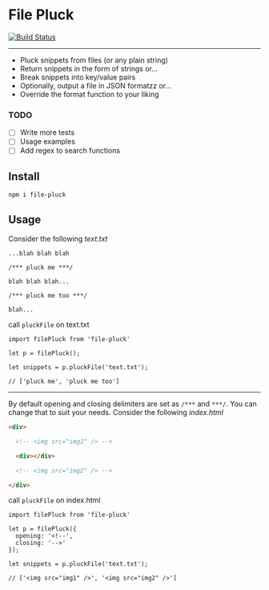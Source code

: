 # File Pluck
[![Build Status](https://travis-ci.org/iAmNathanJ/file-pluck.svg?branch=master)](https://travis-ci.org/iAmNathanJ/file-pluck)

---

- Pluck snippets from files (or any plain string)
- Return snippets in the form of strings or...
- Break snippets into key/value pairs 
- Optionally, output a file in JSON formatzz or...
- Override the format function to your liking

### TODO
- [ ] Write more tests
- [ ] Usage examples
- [ ] Add regex to search functions

## Install
`npm i file-pluck`

## Usage
Consider the following *text.txt*
```
...blah blah blah

/*** pluck me ***/

blah blah blah...

/*** pluck me too ***/

blah...
```

call `pluckFile` on text.txt

```node
import filePluck from 'file-pluck'

let p = filePluck();

let snippets = p.pluckFile('text.txt');

// ['pluck me', 'pluck me too']
```

---

By default opening and closing delimiters are set as `/***` and `***/`. You can change that to suit your needs. Consider the following *index.html*
```html
<div>

  <!-- <img src="img1" /> -->

  <div></div>

  <!-- <img src="img2" /> -->

</div>
```

call `pluckFile` on index.html

```node
import filePluck from 'file-pluck'

let p = filePluck({
  opening: '<!--',
  closing: '-->'
});

let snippets = p.pluckFile('text.txt');

// ['<img src="img1" />', '<img src="img2" />']
```
